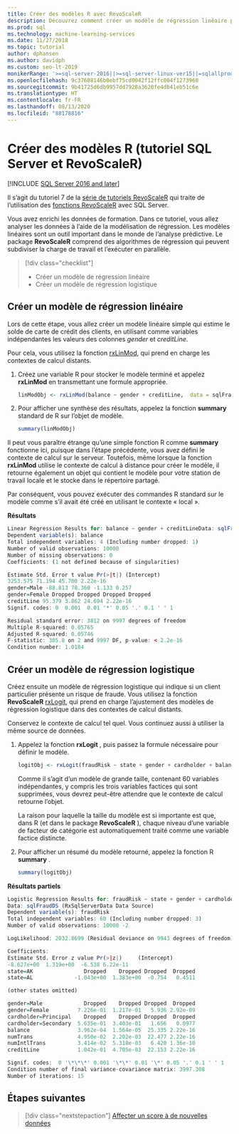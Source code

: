 ```yaml
---
title: Créer des modèles R avec RevoScaleR
description: Découvrez comment créer un modèle de régression linéaire pour analyser les données que vous avez enrichies dans un didacticiel précédent.
ms.prod: sql
ms.technology: machine-learning-services
ms.date: 11/27/2018
ms.topic: tutorial
author: dphansen
ms.author: davidph
ms.custom: seo-lt-2019
monikerRange: '>=sql-server-2016||>=sql-server-linux-ver15||=sqlallproducts-allversions'
ms.openlocfilehash: 9c37608146b0ebf75cd0042f12ffc004f1273960
ms.sourcegitcommit: 9b41725d6db9957dd7928a3620fe4db41eb51c6e
ms.translationtype: HT
ms.contentlocale: fr-FR
ms.lasthandoff: 08/13/2020
ms.locfileid: "88178816"
---
```

# <a name="create-r-models-sql-server-and-revoscaler-tutorial"></a>Créer des modèles R (tutoriel SQL Server et RevoScaleR)
[!INCLUDE [SQL Server 2016 and later](../../includes/applies-to-version/sqlserver2016.md)]

Il s’agit du tutoriel 7 de la [série de tutoriels RevoScaleR](deepdive-data-science-deep-dive-using-the-revoscaler-packages.md) qui traite de l’utilisation des [fonctions RevoScaleR](https://docs.microsoft.com/machine-learning-server/r-reference/revoscaler/revoscaler) avec SQL Server.

Vous avez enrichi les données de formation. Dans ce tutoriel, vous allez analyser les données à l’aide de la modélisation de régression. Les modèles linéaires sont un outil important dans le monde de l’analyse prédictive. Le package **RevoScaleR** comprend des algorithmes de régression qui peuvent subdiviser la charge de travail et l’exécuter en parallèle.

> [!div class="checklist"]
> * Créer un modèle de régression linéaire
> * Créer un modèle de régression logistique

## <a name="create-a-linear-regression-model"></a>Créer un modèle de régression linéaire

Lors de cette étape, vous allez créer un modèle linéaire simple qui estime le solde de carte de crédit des clients, en utilisant comme variables indépendantes les valeurs des colonnes *gender* et *creditLine*.
  
Pour cela, vous utilisez la fonction [rxLinMod](https://docs.microsoft.com/machine-learning-server/r-reference/revoscaler/rxlinmod), qui prend en charge les contextes de calcul distants.
  
1. Créez une variable R pour stocker le modèle terminé et appelez **rxLinMod** en transmettant une formule appropriée.
  
    ```R
    linModObj <- rxLinMod(balance ~ gender + creditLine,  data = sqlFraudDS)
    ```
  
2. Pour afficher une synthèse des résultats, appelez la fonction **summary** standard de R sur l’objet de modèle.
  
     ```R
     summary(linModObj)
     ```

Il peut vous paraître étrange qu’une simple fonction R comme **summary** fonctionne ici, puisque dans l’étape précédente, vous avez défini le contexte de calcul sur le serveur. Toutefois, même lorsque la fonction **rxLinMod** utilise le contexte de calcul à distance pour créer le modèle, il retourne également un objet qui contient le modèle pour votre station de travail locale et le stocke dans le répertoire partagé.

Par conséquent, vous pouvez exécuter des commandes R standard sur le modèle comme s’il avait été créé en utilisant le contexte « local ».

**Résultats**

```R
Linear Regression Results for: balance ~ gender + creditLineData: sqlFraudDS (RxSqlServerData Data Source)
Dependent variable(s): balance
Total independent variables: 4 (Including number dropped: 1)
Number of valid observations: 10000
Number of missing observations: 0
Coefficients: (1 not defined because of singularities)

Estimate Std. Error t value Pr(>|t|) (Intercept)
3253.575 71.194 45.700 2.22e-16
gender=Male -88.813 78.360 -1.133 0.257
gender=Female Dropped Dropped Dropped Dropped
creditLine 95.379 3.862 24.694 2.22e-16
Signif. codes: 0  0.001  0.01 '*' 0.05 '.' 0.1 ' ' 1

Residual standard error: 3812 on 9997 degrees of freedom
Multiple R-squared: 0.05765
Adjusted R-squared: 0.05746
F-statistic: 305.8 on 2 and 9997 DF, p-value: < 2.2e-16
Condition number: 1.0184
```

## <a name="create-a-logistic-regression-model"></a>Créer un modèle de régression logistique

Créez ensuite un modèle de régression logistique qui indique si un client particulier présente un risque de fraude. Vous utilisez la fonction **RevoScaleR** [rxLogit](https://docs.microsoft.com/machine-learning-server/r-reference/revoscaler/rxlogit), qui prend en charge l’ajustement des modèles de régression logistique dans des contextes de calcul distants.

Conservez le contexte de calcul tel quel. Vous continuez aussi à utiliser la même source de données.

1. Appelez la fonction **rxLogit** , puis passez la formule nécessaire pour définir le modèle.

    ```R
    logitObj <- rxLogit(fraudRisk ~ state + gender + cardholder + balance + numTrans + numIntlTrans + creditLine, data = sqlFraudDS, dropFirst = TRUE)
    ```
  
    Comme il s’agit d’un modèle de grande taille, contenant 60 variables indépendantes, y compris les trois variables factices qui sont supprimées, vous devrez peut-être attendre que le contexte de calcul retourne l’objet.
    
    La raison pour laquelle la taille du modèle est si importante est que, dans R (et dans le package **RevoScaleR** ), chaque niveau d’une variable de facteur de catégorie est automatiquement traité comme une variable factice distincte.
  
2. Pour afficher un résumé du modèle retourné, appelez la fonction R **summary** .
  
    ```R
    summary(logitObj)
    ```
  
**Résultats partiels**

```R
Logistic Regression Results for: fraudRisk ~ state + gender + cardholder + balance + numTrans + numIntlTrans + creditLine
Data: sqlFraudDS (RxSqlServerData Data Source)
Dependent variable(s): fraudRisk
Total independent variables: 60 (Including number dropped: 3)
Number of valid observations: 10000 -2

LogLikelihood: 2032.8699 (Residual deviance on 9943 degrees of freedom)

Coefficients:
Estimate Std. Error z value Pr(>|z|)     (Intercept)
-8.627e+00  1.319e+00  -6.538 6.22e-11
state=AK                Dropped    Dropped Dropped  Dropped
state=AL             -1.043e+00  1.383e+00  -0.754   0.4511

(other states omitted)

gender=Male             Dropped    Dropped Dropped  Dropped
gender=Female         7.226e-01  1.217e-01   5.936 2.92e-09
cardholder=Principal    Dropped    Dropped Dropped  Dropped
cardholder=Secondary  5.635e-01  3.403e-01   1.656   0.0977
balance               3.962e-04  1.564e-05  25.335 2.22e-16
numTrans              4.950e-02  2.202e-03  22.477 2.22e-16
numIntlTrans          3.414e-02  5.318e-03   6.420 1.36e-10
creditLine            1.042e-01  4.705e-03  22.153 2.22e-16

Signif. codes:  0 '\*\*\*' 0.001 '\*\*' 0.01 '\*' 0.05 '.' 0.1 ' ' 1
Condition number of final variance-covariance matrix: 3997.308
Number of iterations: 15
```

## <a name="next-steps"></a>Étapes suivantes

> [!div class="nextstepaction"]
> [Affecter un score à de nouvelles données](../../machine-learning/tutorials/deepdive-score-new-data.md)